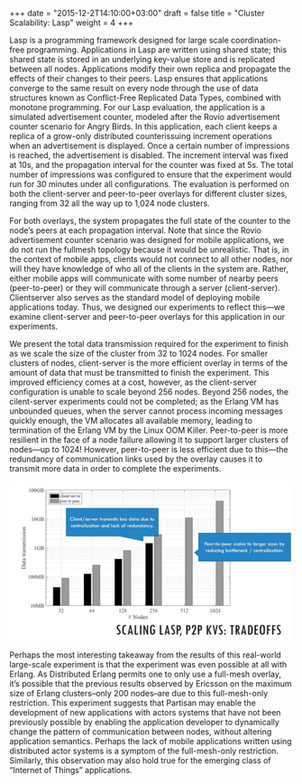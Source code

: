 +++
date = "2015-12-2T14:10:00+03:00"
draft = false
title = "Cluster Scalability: Lasp"
weight = 4
+++

Lasp is a programming framework designed for large scale coordination-free
programming. Applications in Lasp are written using shared state; this shared
state is stored in an underlying key-value store and is replicated between
all nodes. Applications modify their own replica and propagate the effects of
their changes to their peers. Lasp ensures that applications converge to the
same result on every node through the use of data structures known as
Conflict-Free Replicated Data Types, combined with monotone programming. For
our Lasp evaluation, the application is a simulated advertisement counter,
modeled after the Rovio advertisement counter scenario for Angry Birds. In
this application, each client keeps a replica of a grow-only distributed
counterissuing increment operations when an advertisement is displayed. Once
a certain number of impressions is reached, the advertisement is disabled.
The increment interval was fixed at 10s, and the propagation interval for the
counter was fixed at 5s. The total number of impressions was configured to
ensure that the experiment would run for 30 minutes under all configurations.
The evaluation is performed on both the client-server and peer-to-peer
overlays for different cluster sizes, ranging from 32 all the way up to 1,024
node clusters.

For both overlays, the system propagates the full state of the counter to the
node’s peers at each propagation interval. Note that since the Rovio
advertisement counter scenario was designed for mobile applications, we do
not run the fullmesh topology because it would be unrealistic. That is, in
the context of mobile apps, clients would not connect to all other nodes, nor
will they have knowledge of who all of the clients in the system are. Rather,
either mobile apps will communicate with some number of nearby peers
(peer-to-peer) or they will communicate through a server (client-server).
Clientserver also serves as the standard model of deploying mobile
applications today. Thus, we designed our experiments to reflect this—we
examine client-server and peer-to-peer overlays for this application in our
experiments.

We present the total data transmission required for the experiment to finish
as we scale the size of the cluster from 32 to 1024 nodes. For smaller
clusters of nodes, client-server is the more efficient overlay in terms of
the amount of data that must be transmitted to finish the experiment. This
improved efficiency comes at a cost, however, as the client-server
configuration is unable to scale beyond 256 nodes. Beyond 256 nodes, the
cilent-server experiments could not be completed; as the Erlang VM has
unbounded queues, when the server cannot process incoming messages quickly
enough, the VM allocates all available memory, leading to termination of the
Erlang VM by the Linux OOM Killer. Peer-to-peer is more resilient in the face
of a node failure allowing it to support larger clusters of nodes—up to 1024!
However, peer-to-peer is less efficient due to this—the redundancy of
communication links used by the overlay causes it to transmit more data in
order to complete the experiments.

<img src="img/scale.JPG" alt="Cluster Scalability" class="graph" />

Perhaps the most interesting takeaway from the results of this real-world
large-scale experiment is that the experiment was even possible at all with
Erlang. As Distributed Erlang permits one to only use a full-mesh overlay,
it’s possible that the previous results observed by Ericsson on the maximum
size of Erlang clusters–only 200 nodes–are due to this full-mesh-only
restriction. This experiment suggests that Partisan may enable the
development of new applications with actors systems that have not been
previously possible by enabling the application developer to dynamically
change the pattern of communication between nodes, without altering
application semantics. Perhaps the lack of mobile applications written using
distributed actor systems is a symptom of the full-mesh-only restriction.
Similarly, this observation may also hold true for the emerging class of
“Internet of Things” applications.